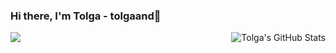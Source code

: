 ### Hi there, I'm Tolga - tolgaand👋

<div style="display:flex;justify-content:space-between;">
<img align="center" src="https://github-readme-stats.vercel.app/api/top-langs/?username=tolgaand&title_color=ffffff&text_color=c9cacc&icon_color=2bbc8a&bg_color=1d1f21" />
<img align="center" src="https://github-readme-stats.vercel.app/api?username=tolgaand&show_icons=true&line_height=27&count_private=true&title_color=ffffff&text_color=c9cacc&icon_color=2bbc8a&bg_color=1d1f21" alt="Tolga's GitHub Stats" />
</div>
